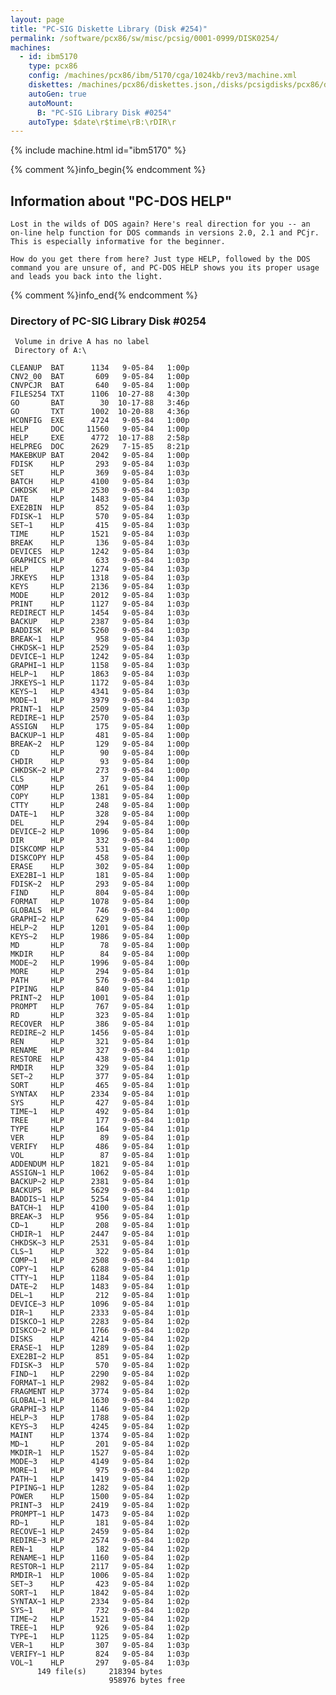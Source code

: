 ```yaml
---
layout: page
title: "PC-SIG Diskette Library (Disk #254)"
permalink: /software/pcx86/sw/misc/pcsig/0001-0999/DISK0254/
machines:
  - id: ibm5170
    type: pcx86
    config: /machines/pcx86/ibm/5170/cga/1024kb/rev3/machine.xml
    diskettes: /machines/pcx86/diskettes.json,/disks/pcsigdisks/pcx86/diskettes.json
    autoGen: true
    autoMount:
      B: "PC-SIG Library Disk #0254"
    autoType: $date\r$time\rB:\rDIR\r
---
```


{% include machine.html id="ibm5170" %}

{% comment %}info_begin{% endcomment %}

## Information about "PC-DOS HELP"

    Lost in the wilds of DOS again? Here's real direction for you -- an
    on-line help function for DOS commands in versions 2.0, 2.1 and PCjr.
    This is especially informative for the beginner.
    
    How do you get there from here? Just type HELP, followed by the DOS
    command you are unsure of, and PC-DOS HELP shows you its proper usage
    and leads you back into the light.
{% comment %}info_end{% endcomment %}


### Directory of PC-SIG Library Disk #0254

     Volume in drive A has no label
     Directory of A:\

    CLEANUP  BAT      1134   9-05-84   1:00p
    CNV2_00  BAT       609   9-05-84   1:00p
    CNVPCJR  BAT       640   9-05-84   1:00p
    FILES254 TXT      1106  10-27-88   4:30p
    GO       BAT        30  10-17-88   3:46p
    GO       TXT      1002  10-20-88   4:36p
    HCONFIG  EXE      4724   9-05-84   1:00p
    HELP     DOC     11560   9-05-84   1:00p
    HELP     EXE      4772  10-17-88   2:58p
    HELPREG  DOC      2629   7-15-85   8:21p
    MAKEBKUP BAT      2042   9-05-84   1:00p
    FDISK    HLP       293   9-05-84   1:03p
    SET      HLP       369   9-05-84   1:03p
    BATCH    HLP      4100   9-05-84   1:03p
    CHKDSK   HLP      2530   9-05-84   1:03p
    DATE     HLP      1483   9-05-84   1:03p
    EXE2BIN  HLP       852   9-05-84   1:03p
    FDISK~1  HLP       570   9-05-84   1:03p
    SET~1    HLP       415   9-05-84   1:03p
    TIME     HLP      1521   9-05-84   1:03p
    BREAK    HLP       136   9-05-84   1:03p
    DEVICES  HLP      1242   9-05-84   1:03p
    GRAPHICS HLP       633   9-05-84   1:03p
    HELP     HLP      1274   9-05-84   1:03p
    JRKEYS   HLP      1318   9-05-84   1:03p
    KEYS     HLP      2136   9-05-84   1:03p
    MODE     HLP      2012   9-05-84   1:03p
    PRINT    HLP      1127   9-05-84   1:03p
    REDIRECT HLP      1454   9-05-84   1:03p
    BACKUP   HLP      2387   9-05-84   1:03p
    BADDISK  HLP      5260   9-05-84   1:03p
    BREAK~1  HLP       958   9-05-84   1:03p
    CHKDSK~1 HLP      2529   9-05-84   1:03p
    DEVICE~1 HLP      1242   9-05-84   1:03p
    GRAPHI~1 HLP      1158   9-05-84   1:03p
    HELP~1   HLP      1863   9-05-84   1:03p
    JRKEYS~1 HLP      1172   9-05-84   1:03p
    KEYS~1   HLP      4341   9-05-84   1:03p
    MODE~1   HLP      3979   9-05-84   1:03p
    PRINT~1  HLP      2509   9-05-84   1:03p
    REDIRE~1 HLP      2570   9-05-84   1:03p
    ASSIGN   HLP       175   9-05-84   1:00p
    BACKUP~1 HLP       481   9-05-84   1:00p
    BREAK~2  HLP       129   9-05-84   1:00p
    CD       HLP        90   9-05-84   1:00p
    CHDIR    HLP        93   9-05-84   1:00p
    CHKDSK~2 HLP       273   9-05-84   1:00p
    CLS      HLP        37   9-05-84   1:00p
    COMP     HLP       261   9-05-84   1:00p
    COPY     HLP      1381   9-05-84   1:00p
    CTTY     HLP       248   9-05-84   1:00p
    DATE~1   HLP       328   9-05-84   1:00p
    DEL      HLP       294   9-05-84   1:00p
    DEVICE~2 HLP      1096   9-05-84   1:00p
    DIR      HLP       332   9-05-84   1:00p
    DISKCOMP HLP       531   9-05-84   1:00p
    DISKCOPY HLP       458   9-05-84   1:00p
    ERASE    HLP       302   9-05-84   1:00p
    EXE2BI~1 HLP       181   9-05-84   1:00p
    FDISK~2  HLP       293   9-05-84   1:00p
    FIND     HLP       804   9-05-84   1:00p
    FORMAT   HLP      1078   9-05-84   1:00p
    GLOBALS  HLP       746   9-05-84   1:00p
    GRAPHI~2 HLP       629   9-05-84   1:00p
    HELP~2   HLP      1201   9-05-84   1:00p
    KEYS~2   HLP      1986   9-05-84   1:00p
    MD       HLP        78   9-05-84   1:00p
    MKDIR    HLP        84   9-05-84   1:00p
    MODE~2   HLP      1996   9-05-84   1:00p
    MORE     HLP       294   9-05-84   1:01p
    PATH     HLP       576   9-05-84   1:01p
    PIPING   HLP       840   9-05-84   1:01p
    PRINT~2  HLP      1001   9-05-84   1:01p
    PROMPT   HLP       767   9-05-84   1:01p
    RD       HLP       323   9-05-84   1:01p
    RECOVER  HLP       386   9-05-84   1:01p
    REDIRE~2 HLP      1456   9-05-84   1:01p
    REN      HLP       321   9-05-84   1:01p
    RENAME   HLP       327   9-05-84   1:01p
    RESTORE  HLP       438   9-05-84   1:01p
    RMDIR    HLP       329   9-05-84   1:01p
    SET~2    HLP       377   9-05-84   1:01p
    SORT     HLP       465   9-05-84   1:01p
    SYNTAX   HLP      2334   9-05-84   1:01p
    SYS      HLP       427   9-05-84   1:01p
    TIME~1   HLP       492   9-05-84   1:01p
    TREE     HLP       177   9-05-84   1:01p
    TYPE     HLP       164   9-05-84   1:01p
    VER      HLP        89   9-05-84   1:01p
    VERIFY   HLP       486   9-05-84   1:01p
    VOL      HLP        87   9-05-84   1:01p
    ADDENDUM HLP      1821   9-05-84   1:01p
    ASSIGN~1 HLP      1062   9-05-84   1:01p
    BACKUP~2 HLP      2381   9-05-84   1:01p
    BACKUPS  HLP      5629   9-05-84   1:01p
    BADDIS~1 HLP      5254   9-05-84   1:01p
    BATCH~1  HLP      4100   9-05-84   1:01p
    BREAK~3  HLP       956   9-05-84   1:01p
    CD~1     HLP       208   9-05-84   1:01p
    CHDIR~1  HLP      2447   9-05-84   1:01p
    CHKDSK~3 HLP      2531   9-05-84   1:01p
    CLS~1    HLP       322   9-05-84   1:01p
    COMP~1   HLP      2508   9-05-84   1:01p
    COPY~1   HLP      6288   9-05-84   1:01p
    CTTY~1   HLP      1184   9-05-84   1:01p
    DATE~2   HLP      1483   9-05-84   1:01p
    DEL~1    HLP       212   9-05-84   1:01p
    DEVICE~3 HLP      1096   9-05-84   1:01p
    DIR~1    HLP      2333   9-05-84   1:01p
    DISKCO~1 HLP      2283   9-05-84   1:02p
    DISKCO~2 HLP      1766   9-05-84   1:02p
    DISKS    HLP      4214   9-05-84   1:02p
    ERASE~1  HLP      1289   9-05-84   1:02p
    EXE2BI~2 HLP       851   9-05-84   1:02p
    FDISK~3  HLP       570   9-05-84   1:02p
    FIND~1   HLP      2290   9-05-84   1:02p
    FORMAT~1 HLP      2982   9-05-84   1:02p
    FRAGMENT HLP      3774   9-05-84   1:02p
    GLOBAL~1 HLP      1630   9-05-84   1:02p
    GRAPHI~3 HLP      1146   9-05-84   1:02p
    HELP~3   HLP      1788   9-05-84   1:02p
    KEYS~3   HLP      4245   9-05-84   1:02p
    MAINT    HLP      1374   9-05-84   1:02p
    MD~1     HLP       201   9-05-84   1:02p
    MKDIR~1  HLP      1527   9-05-84   1:02p
    MODE~3   HLP      4149   9-05-84   1:02p
    MORE~1   HLP       975   9-05-84   1:02p
    PATH~1   HLP      1419   9-05-84   1:02p
    PIPING~1 HLP      1282   9-05-84   1:02p
    POWER    HLP      1500   9-05-84   1:02p
    PRINT~3  HLP      2419   9-05-84   1:02p
    PROMPT~1 HLP      1473   9-05-84   1:02p
    RD~1     HLP       181   9-05-84   1:02p
    RECOVE~1 HLP      2459   9-05-84   1:02p
    REDIRE~3 HLP      2574   9-05-84   1:02p
    REN~1    HLP       182   9-05-84   1:02p
    RENAME~1 HLP      1160   9-05-84   1:02p
    RESTOR~1 HLP      2117   9-05-84   1:02p
    RMDIR~1  HLP      1006   9-05-84   1:02p
    SET~3    HLP       423   9-05-84   1:02p
    SORT~1   HLP      1842   9-05-84   1:02p
    SYNTAX~1 HLP      2334   9-05-84   1:02p
    SYS~1    HLP       732   9-05-84   1:02p
    TIME~2   HLP      1521   9-05-84   1:02p
    TREE~1   HLP       926   9-05-84   1:02p
    TYPE~1   HLP      1125   9-05-84   1:02p
    VER~1    HLP       307   9-05-84   1:03p
    VERIFY~1 HLP       824   9-05-84   1:03p
    VOL~1    HLP       297   9-05-84   1:03p
          149 file(s)     218394 bytes
                          958976 bytes free
